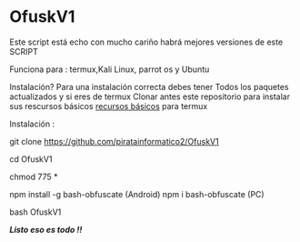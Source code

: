 # OfuskV1
Este script está echo con mucho cariño habrá mejores versiones de este SCRIPT

Funciona para : termux,Kali Linux, parrot os y Ubuntu

Instalación? Para una instalación correcta debes tener
Todos los paquetes actualizados y si eres de termux
Clonar antes este repositorio para instalar sus rescursos básicos
[recursos básicos](https://github.com/Juliocj7/UtilsCj7) para termux


Instalación :

git clone https://github.com/piratainformatico2/OfuskV1

cd OfuskV1

chmod 775 *

npm install -g bash-obfuscate    (Android)
npm i bash-obfuscate (PC)

bash OfuskV1

***Listo eso es todo !!***
